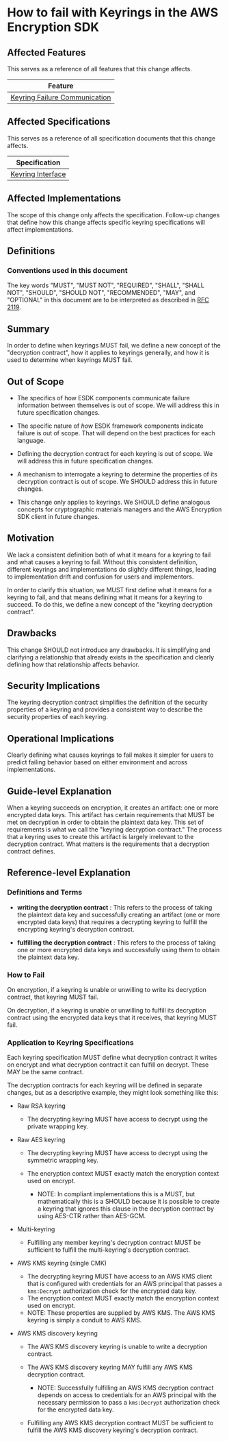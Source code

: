 [//]: # "Copyright Amazon.com Inc. or its affiliates. All Rights Reserved."
[//]: # "SPDX-License-Identifier: CC-BY-SA-4.0"

# How to fail with Keyrings in the AWS Encryption SDK

## Affected Features

This serves as a reference of all features that this change affects.

| Feature                                                                                                |
| ------------------------------------------------------------------------------------------------------ |
| [Keyring Failure Communication](https://github.com/awslabs/aws-encryption-sdk-specification/issues/40) |

## Affected Specifications

This serves as a reference of all specification documents that this change affects.

| Specification                                             |
| --------------------------------------------------------- |
| [Keyring Interface](../../framework/keyring-interface.md) |

## Affected Implementations

The scope of this change only affects the specification.
Follow-up changes that define how this change
affects specific keyring specifications
will affect implementations.

## Definitions

### Conventions used in this document

The key words
"MUST", "MUST NOT", "REQUIRED", "SHALL", "SHALL NOT",
"SHOULD", "SHOULD NOT", "RECOMMENDED", "MAY", and "OPTIONAL"
in this document are to be interpreted as described in
[RFC 2119](https://tools.ietf.org/html/rfc2119).

## Summary

In order to define when keyrings MUST fail,
we define a new concept of the "decryption contract",
how it applies to keyrings generally,
and how it is used to determine when keyrings MUST fail.

## Out of Scope

- The specifics of how ESDK components
  communicate failure information between themselves
  is out of scope.
  We will address this in future specification changes.

- The specific nature of _how_ ESDK framework components indicate failure
  is out of scope.
  That will depend on the best practices for each language.

- Defining the decryption contract for each keyring
  is out of scope.
  We will address this in future specification changes.

- A mechanism to interrogate a keyring
  to determine the properties of its decryption contract
  is out of scope.
  We SHOULD address this in future changes.

- This change only applies to keyrings.
  We SHOULD define analogous concepts for
  cryptographic materials managers
  and the AWS Encryption SDK client
  in future changes.

## Motivation

We lack a consistent definition both of
what it means for a keyring to fail
and what causes a keyring to fail.
Without this consistent definition,
different keyrings and implementations
do slightly different things,
leading to implementation drift
and confusion for users and implementors.

In order to clarify this situation,
we MUST first define what it means for a keyring to fail,
and that means defining what it means for a keyring to succeed.
To do this,
we define a new concept of the
"keyring decryption contract".

## Drawbacks

This change SHOULD not introduce any drawbacks.
It is simplifying and clarifying
a relationship that already exists
in the specification
and clearly defining
how that relationship affects behavior.

## Security Implications

The keyring decryption contract
simplifies the definition of
the security properties of a keyring
and provides a consistent way to describe
the security properties of each keyring.

## Operational Implications

Clearly defining what causes keyrings to fail
makes it simpler for users to predict failing behavior
based on either environment
and across implementations.

## Guide-level Explanation

When a keyring succeeds on encryption,
it creates an artifact: one or more encrypted data keys.
This artifact has certain requirements that
MUST be met on decryption
in order to obtain the plaintext data key.
This set of requirements is what we call
the "keyring decryption contract."
The process that a keyring uses to create this artifact
is largely irrelevant to the decryption contract.
What matters is the requirements
that a decryption contract defines.

## Reference-level Explanation

### Definitions and Terms

- **writing the decryption contract** :
  This refers to the process of taking the plaintext data key
  and successfully creating an artifact
  (one or more encrypted data keys)
  that requires a decrypting keyring to
  fulfill the encrypting keyring's decryption contract.

- **fulfilling the decryption contract** :
  This refers to the process of taking one or more encrypted data keys
  and successfully using them to obtain the plaintext data key.

### How to Fail

On encryption,
if a keyring is unable or unwilling to
write its decryption contract,
that keyring MUST fail.

On decryption,
if a keyring is unable or unwilling to
fulfill its decryption contract
using the encrypted data keys that it receives,
that keyring MUST fail.

### Application to Keyring Specifications

Each keyring specification MUST define
what decryption contract it writes on encrypt
and what decryption contract it can fulfill on decrypt.
These MAY be the same contract.

The decryption contracts for each keyring
will be defined in separate changes,
but as a descriptive example,
they might look something like this:

- Raw RSA keyring

  - The decrypting keyring MUST have access to decrypt
    using the private wrapping key.

- Raw AES keyring

  - The decrypting keyring MUST have access to decrypt
    using the symmetric wrapping key.
  - The encryption context MUST exactly match
    the encryption context used on encrypt.

    - NOTE: In compliant implementations this is a MUST,
      but mathematically this is a SHOULD
      because it is possible to create a keyring
      that ignores this clause in the decryption contract
      by using AES-CTR rather than AES-GCM.

- Multi-keyring

  - Fulfilling any member keyring's decryption contract
    MUST be sufficient to fulfill
    the multi-keyring's decryption contract.

- AWS KMS keyring (single CMK)

  - The decrypting keyring MUST have access to
    an AWS KMS client that is configured with credentials for
    an AWS principal that passes a `kms:Decrypt` authorization check
    for the encrypted data key.
  - The encryption context MUST exactly match
    the encryption context used on encrypt.
  - NOTE: These properties are supplied by AWS KMS.
    The AWS KMS keyring is simply a conduit to AWS KMS.

- AWS KMS discovery keyring

  - The AWS KMS discovery keyring is unable to write a decryption contract.
  - The AWS KMS discovery keyring MAY fulfill any AWS KMS decryption contract.

    - NOTE: Successfully fulfilling an AWS KMS decryption contract
      depends on access to credentials for an AWS principal
      with the necessary permission
      to pass a `kms:Decrypt` authorization check
      for the encrypted data key.

  - Fulfilling any AWS KMS decryption contract
    MUST be sufficient to fulfill
    the AWS KMS discovery keyring's decryption contract.
